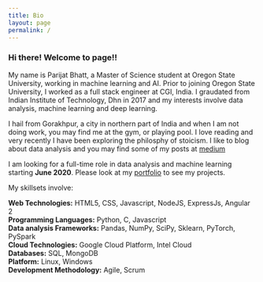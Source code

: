 ```yaml
---
title: Bio
layout: page
permalink: /
---
```


### Hi there! Welcome to page!!

My name is Parijat Bhatt, a Master of Science student at Oregon State University, working in machine learning and AI. Prior to joining Oregon State University, I worked as a full stack engineer at CGI, India. I graudated from Indian Institute of Technology, Dhn in 2017 and my interests involve data analysis, machine learning and deep learning.

I hail from Gorakhpur, a city in northern part of India and when I am not doing work, you may find me at the gym, or playing pool. I love reading and very recently I have been exploring the philosphy of stoicism. I like to blog about data analysis and you may find some of my posts at [medium](https://medium.com/@parijat.bhatt)

I am looking for a full-time role in data analysis and machine learning starting **June 2020**. Please look at my [portfolio](https://parijat129.github.io/portfolio) to see my projects.

My skillsets involve:

**Web Technologies:** HTML5, CSS, Javascript, NodeJS, ExpressJs, Angular 2 <br/>
**Programming Languages:** Python, C, Javascript <br/>
**Data analysis Frameworks:** Pandas, NumPy, SciPy, Sklearn, PyTorch, PySpark <br/>
**Cloud Technologies:** Google Cloud Platform, Intel Cloud <br/>
**Databases:** SQL, MongoDB <br/>
**Platform:** Linux, Windows <br/>
**Development Methodology:** Agile, Scrum

